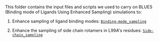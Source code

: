 This folder contains the input files and scripts we used to carry on BLUES (Binding mode of Ligands Using Enhanced Sampling)  simulations to:

1) Enhance sampling of ligand binding modes: [`Binding-mode_sampling`](Binding-mode_sampling)

2) Enhance the sampling of side chain rotamers in L99A's residues: [`Side-chain_sampling`](Side-chain_sampling) 
